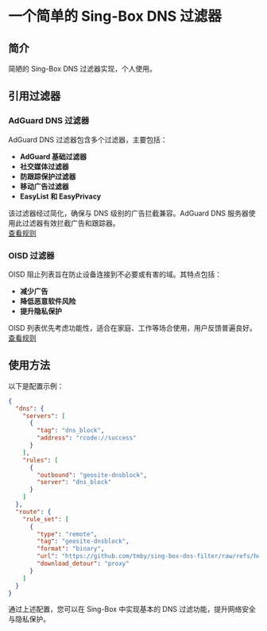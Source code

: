 # 一个简单的 Sing-Box DNS 过滤器

## 简介
简陋的 Sing-Box DNS 过滤器实现，个人使用。

## 引用过滤器

### AdGuard DNS 过滤器
AdGuard DNS 过滤器包含多个过滤器，主要包括：
- **AdGuard 基础过滤器**
- **社交媒体过滤器**
- **防跟踪保护过滤器**
- **移动广告过滤器**
- **EasyList 和 EasyPrivacy**

该过滤器经过简化，确保与 DNS 级别的广告拦截兼容。AdGuard DNS 服务器使用此过滤器有效拦截广告和跟踪器。  
[查看规则](https://github.com/AdguardTeam/AdGuardSDNSFilter)

### OISD 过滤器
OISD 阻止列表旨在防止设备连接到不必要或有害的域。其特点包括：
- **减少广告**
- **降低恶意软件风险**
- **提升隐私保护**

OISD 列表优先考虑功能性，适合在家庭、工作等场合使用，用户反馈普遍良好。  
[查看规则](https://oisd.nl)

## 使用方法
以下是配置示例：

```json
{
  "dns": {
    "servers": [
      {
        "tag": "dns_block",
        "address": "rcode://success"
      }
    ],
    "rules": [
      {
        "outbound": "geosite-dnsblock",
        "server": "dns_block"
      }
    ]
  },
  "route": {
    "rule_set": [
      {
        "type": "remote",
        "tag": "geosite-dnsblock",
        "format": "binary",
        "url": "https://github.com/tmby/sing-box-dns-filter/raw/refs/heads/main/geosite-dnsblock.srs",
        "download_detour": "proxy"
      }
    ]
  }
}
```
通过上述配置，您可以在 Sing-Box 中实现基本的 DNS 过滤功能，提升网络安全与隐私保护。
